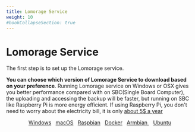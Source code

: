 ```yaml
---
title: Lomorage Service
weight: 10
#bookCollapseSection: true
---
```


# Lomorage Service

The first step is to set up the Lomorage service.

**You can choose which version of Lomorage Service to download based on your preference**. Running Lomorage service on Windows or OSX gives you better performance compared with on SBC(Single Board Computer), the uploading and accessing the backup will be faster, but running on SBC like Raspberry Pi is more energy efficient. If using Raspberry Pi, you don't need to worry about the electricity bill, it is only [about 5$ a year](https://raspberrypi.stackexchange.com/questions/5033/how-much-energy-does-the-raspberry-pi-consume-in-a-day)

<p align="center">
<a href="/docs/Installation/lomorage-service/installation-win/" title="Install Lomorage service on Windows" class="badge windows">Windows</a>
&nbsp;
<a href="/docs/Installation/lomorage-service/installation-osx/" title="Install Lomorage service on macOS" class="badge osx">macOS</a>
&nbsp;
<a href="/docs/Installation/lomorage-service/installation-pi/" title="Install Lomorage service on Raspberry Pi" class="badge raspberrypi">Raspbian</a>
&nbsp;
<a href="/docs/Installation/lomorage-service/installation-docker/" title="Install Lomorage service using Docker" class="badge docker">Docker</a>
&nbsp;
<a href="/docs/Installation/lomorage-service/installation-other-sbc/" title="Install Lomorage service on Armbian" class="badge armbian">Armbian&nbsp;</a>
&nbsp;
<a href="/docs/Installation/lomorage-service/installation-ubuntu/" title="Install Lomorage service on Ubuntu" class="badge ubuntu">Ubuntu</a>
</p>
